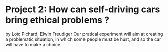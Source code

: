 # Project 2: How can self-driving cars bring ethical problems ?
by Loïc Pichard, Elwin Freudiger
Our pratical experiment will aim at creating a problematic situation, in which some people must be hurt, and so the car will have to make a choice.
